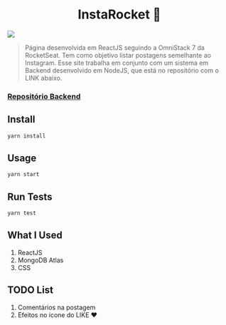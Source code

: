 <h1 align="center">InstaRocket 👋</h1>
<p>
  <img src="https://img.shields.io/badge/version-1.0.0-blue.svg?cacheSeconds=2592000" />
</p>

> Página desenvolvida em ReactJS seguindo a OmniStack 7 da RocketSeat. Tem como objetivo listar postagens semelhante ao Instagram. Esse site trabalha em conjunto com um sistema em Backend desenvolvido em NodeJS, que está no repositório com o LINK abaixo.

### [Repositório Backend](https://github.com/DeeSouza/Instarocket-Backend.git)

## Install

```sh
yarn install
```

## Usage

```sh
yarn start
```

## Run Tests

```sh
yarn test
```

## What I Used

1. ReactJS
2. MongoDB Atlas
3. CSS

## TODO List

1. Comentários na postagem
2. Efeitos no ícone do LIKE ❤️